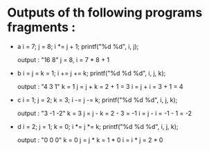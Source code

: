 # Outputs of th following programs fragments :

- a 
    i = 7; j = 8;
    i *= j + 1;
    printf("%d %d", i, j);

    output : "16 8"
    j = 8, i = 7 * 8 + 1

- b 
    i = j = k = 1;
    i += j += k;
    printf("%d %d %d", i, j, k);

    output : "4 3 1"
        k = 1 
        j = j + k = 2 + 1 = 3 
        i = j + i = 3 + 1 = 4

- c 
    i = 1; j = 2; k = 3;
    i -= j -= k;
    printf("%d %d %d", i, j, k);

    output : "3 -1 -2"
        k = 3
        j = j - k = 2 - 3 = -1
        i = j - i = -1 - 1 = -2

- d
    i = 2; j = 1; k = 0;
    i *= j *= k;
    printf("%d %d %d", i, j, k);

    output : "0 0 0"
        k = 0
        j = j * k = 1 * 0
        i = i * j = 2 * 0